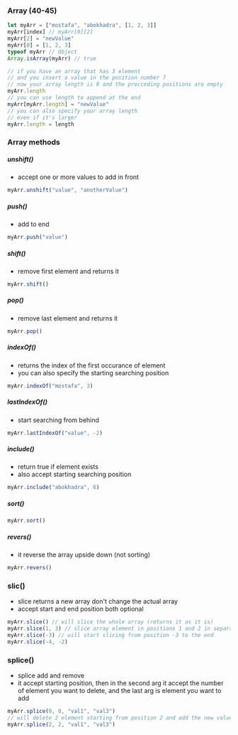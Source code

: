 ### Array (40-45)
```js
let myArr = ["mostafa", "abokhadra", [1, 2, 3]]
myArr[index] // myArr[0][2] 
myArr[2] = "newValue"
myArr[0] = [1, 2, 3]
typeof myArr // Object
Array.isArray(myArr) // true

// if you have an array that has 3 element
// and you insert a value in the position number 7
// now your array length is 8 and the precceding positions are empty
myArr.length
// you can use length to append at the end
myArr[myArr.length] = "newValue"
// you can also specify your array length
// even if it's larger
myArr.length = length
```

### Array methods

##### unshift()
- accept one or more values to add in front
```js
myArr.unshift("value", "anotherValue")
```

##### push()
- add to end
```js
myArr.push("value")
```

##### shift()
- remove first element and returns it
```js
myArr.shift()
```

##### pop()
- remove last element and returns it
```js
myArr.pop()
```

##### indexOf()
- returns the index of the first occurance of element
- you can also specify the starting searching position
```js
myArr.indexOf("mostafa", 3)
```

##### lastIndexOf()
- start searching from behind
```js
myArr.lastIndexOf("value", -2)
```

##### include()
- return true if element exists
- also accept starting searching position
```js
myArr.include("abokhadra", 6)
```

##### sort()
```js
myArr.sort()
```

##### revers()
- it reverse the array upside down (not sorting)
```js
myArr.revers()
```

### slic()
- slice returns a new array don't change the actual array
- accept start and end position both optional
```js
myArr.slice() // will slice the whole array (returns it as it is)
myArr.slice(1, 3) // slice array element in positions 1 and 2 in separate array
myArr.slice(-3) // will start slicing from position -3 to the end
myArr.slice(-4, -2)
```

### splice()
- splice add and remove
- it accept starting position, then in the second arg it accept the number of element you want to delete, and the last arg is element you want to add
```js
myArr.splice(0, 0, "val1", "val3")
// will delete 2 element starting from position 2 and add the new values in their places
myArr.splice(2, 2, "val1", "val3")
```